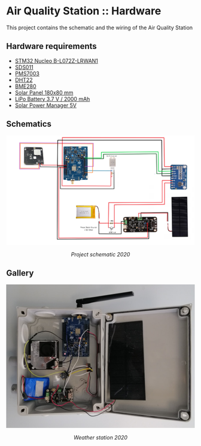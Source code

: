 # Air Quality Station :: Hardware
This project contains the schematic and the wiring of the Air Quality Station

## Hardware requirements
* [STM32 Nucleo B-L072Z-LRWAN1](https://www.st.com/en/evaluation-tools/b-l072z-lrwan1.html)
* [SDS011](https://cdn-reichelt.de/documents/datenblatt/X200/SDS011-DATASHEET.pdf)
* [PMS7003](https://usermanual.wiki/Document/PMS7003seriesdata20manualEnglishV25.1220636559/view)
* [DHT22](https://cdn-shop.adafruit.com/datasheets/Digital+humidity+and+temperature+sensor+AM2302.pdf)
* [BME280](https://www.waveshare.com/w/upload/7/75/BME280_Environmental_Sensor_User_Manual_EN.pdf)
* [Solar Panel 180x80 mm](https://www.gotronic.fr/art-cellule-solaire-sol2w-18995.htm#complte_desc)
* [LiPo Battery 3.7 V / 2000 mAh](https://www.sparkfun.com/datasheets/Batteries/UnionBattery-2000mAh.pdf)
* [Solar Power Manager 5V](https://www.dfrobot.com/product-1712.html)

## Schematics

![Air Quality Station 2020](https://raw.githubusercontent.com/airqualitystation/hardware/master/images/Schematic_2020.png)
<p align="center">
  <i>Project schematic 2020 </i>
</p>

## Gallery
![Air Quality Station 2020](https://raw.githubusercontent.com/airqualitystation/hardware/master/images/Station_meteo)
<p align="center">
  <i>Weather station 2020 </i>
</p>

